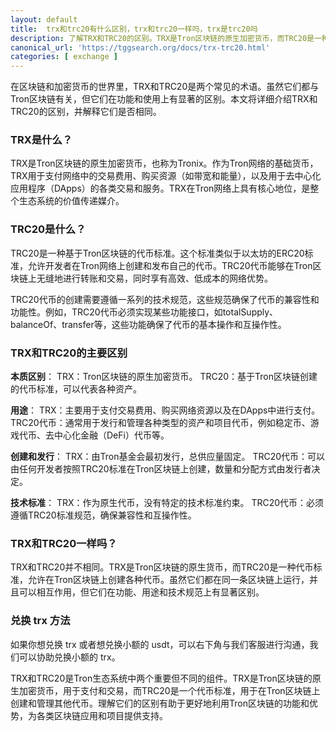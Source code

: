 ```yaml
---
layout: default
title: 	trx和trc20有什么区别，trx和trc20一样吗，trx是trc20吗
description: 了解TRX和TRC20的区别。TRX是Tron区块链的原生加密货币，而TRC20是一种用于创建代币的标准。本文详细解释了TRX和TRC20的用途、技术规范及两者的主要差异，帮助您深入理解它们在Tron生态系统中的角色和功能。
canonical_url: 'https://tggsearch.org/docs/trx-trc20.html'
categories: [ exchange ]
---
```

在区块链和加密货币的世界里，TRX和TRC20是两个常见的术语。虽然它们都与Tron区块链有关，但它们在功能和使用上有显著的区别。本文将详细介绍TRX和TRC20的区别，并解释它们是否相同。

### TRX是什么？
TRX是Tron区块链的原生加密货币，也称为Tronix。作为Tron网络的基础货币，TRX用于支付网络中的交易费用、购买资源（如带宽和能量），以及用于去中心化应用程序（DApps）的各类交易和服务。TRX在Tron网络上具有核心地位，是整个生态系统的价值传递媒介。

### TRC20是什么？
TRC20是一种基于Tron区块链的代币标准。这个标准类似于以太坊的ERC20标准，允许开发者在Tron网络上创建和发布自己的代币。TRC20代币能够在Tron区块链上无缝地进行转账和交易，同时享有高效、低成本的网络优势。

TRC20代币的创建需要遵循一系列的技术规范，这些规范确保了代币的兼容性和功能性。例如，TRC20代币必须实现某些功能接口，如totalSupply、balanceOf、transfer等，这些功能确保了代币的基本操作和互操作性。

### TRX和TRC20的主要区别
**本质区别**：
TRX：Tron区块链的原生加密货币。
TRC20：基于Tron区块链创建的代币标准，可以代表各种资产。

**用途**：
TRX：主要用于支付交易费用、购买网络资源以及在DApps中进行支付。
TRC20代币：通常用于发行和管理各种类型的资产和项目代币，例如稳定币、游戏代币、去中心化金融（DeFi）代币等。

**创建和发行**：
TRX：由Tron基金会最初发行，总供应量固定。
TRC20代币：可以由任何开发者按照TRC20标准在Tron区块链上创建，数量和分配方式由发行者决定。

**技术标准**：
TRX：作为原生代币，没有特定的技术标准约束。
TRC20代币：必须遵循TRC20标准规范，确保兼容性和互操作性。

### TRX和TRC20一样吗？
TRX和TRC20并不相同。TRX是Tron区块链的原生货币，而TRC20是一种代币标准，允许在Tron区块链上创建各种代币。虽然它们都在同一条区块链上运行，并且可以相互作用，但它们在功能、用途和技术规范上有显著区别。

### 兑换 trx 方法
如果你想兑换 trx 或者想兑换小额的 usdt，可以右下角与我们客服进行沟通，我们可以协助兑换小额的 trx。

TRX和TRC20是Tron生态系统中两个重要但不同的组件。TRX是Tron区块链的原生加密货币，用于支付和交易，而TRC20是一个代币标准，用于在Tron区块链上创建和管理其他代币。理解它们的区别有助于更好地利用Tron区块链的功能和优势，为各类区块链应用和项目提供支持。